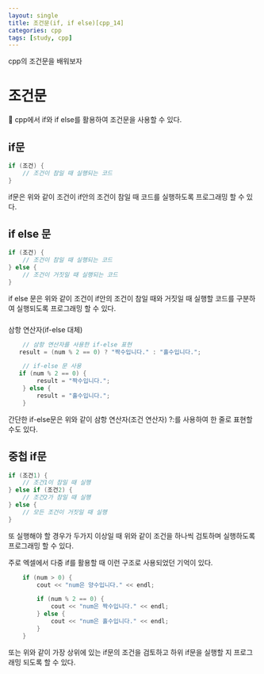 ```yaml
---
layout: single
title: 조건문(if, if else)[cpp_14]
categories: cpp
tags: [study, cpp]
---
```


cpp의 조건문을 배워보자 

# 조건문

cpp에서 if와 if else를 활용하여 조건문을 사용할 수 있다.

## if문
```cpp
if (조건) {
    // 조건이 참일 때 실행되는 코드
}
```
if문은 위와 같이 조건이 if안의 조건이 참일 때 코드를 실행하도록 프로그래밍 할 수 있다.

## if else 문
```cpp
if (조건) {
    // 조건이 참일 때 실행되는 코드
} else {
    // 조건이 거짓일 때 실행되는 코드
}
```

if else 문은 위와 같이 조건이 if안의 조건이 참일 때와 거짓일 때 실행할 코드를 구분하여 실행되도록 프로그래밍 할 수 있다.

### 
삼항 연산자(if-else 대체)



```cpp
    // 삼항 연산자를 사용한 if-else 표현
   result = (num % 2 == 0) ? "짝수입니다." : "홀수입니다.";

    // if-else 문 사용
   if (num % 2 == 0) {  
        result = "짝수입니다.";
    } else {
        result = "홀수입니다.";
    }
```
간단한 if-else문은 위와 같이 삼항 연산자(조건 연산자) ?:를 사용하여 한 줄로 표현할 수도 있다.

## 중첩 if문


```cpp
if (조건1) {
    // 조건1이 참일 때 실행
} else if (조건2) {
    // 조건2가 참일 때 실행
} else {
    // 모든 조건이 거짓일 때 실행
}
```
또 실행해야 할 경우가 두가지 이상일 때 위와 같이 조건을 하나씩 검토하며 실행하도록 프로그래밍 할 수 있다.

주로 엑셀에서 다중 if를 활용할 때 이런 구조로 사용되었던 기억이 있다.


```cpp
    if (num > 0) {
        cout << "num은 양수입니다." << endl;

        if (num % 2 == 0) {
            cout << "num은 짝수입니다." << endl;
        } else {
            cout << "num은 홀수입니다." << endl;
        }
    }
```

또는 위와 같이 가장 상위에 있는 if문의 조건을 검토하고 하위 if문을 실행할 지 프로그래밍 되도록 할 수 있다.